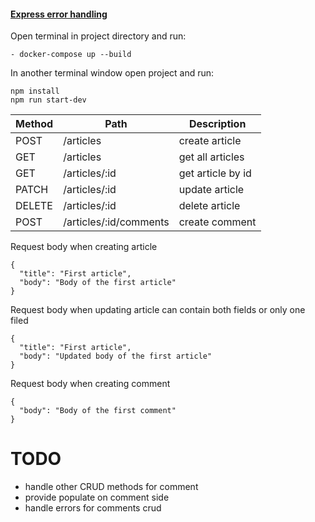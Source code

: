 
#### [Express error handling](https://expressjs.com/en/guide/error-handling.html)

Open terminal in project directory and run:

```
- docker-compose up --build

```

In another terminal window open project and run:

```
npm install
npm run start-dev

```

Method | Path | Description
-------|------|------------ 
POST   |/articles                   | create article                    
GET    |/articles                   | get all articles                     
GET    |/articles/:id               | get article by id                   
PATCH  |/articles/:id               | update article                    
DELETE |/articles/:id               | delete article  
POST   |/articles/:id/comments      | create comment


Request body when creating article
```
{
  "title": "First article",
  "body": "Body of the first article"
}
```

Request body when updating article can contain both fields or only one filed
```
{
  "title": "First article",
  "body": "Updated body of the first article"
}
```

Request body when creating comment
```
{
  "body": "Body of the first comment"
}
```


# TODO
- handle other CRUD methods for comment
- provide populate on comment side
- handle errors for comments crud